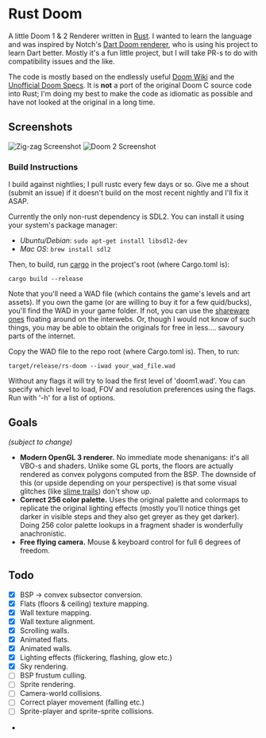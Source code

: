 Rust Doom
=========

A little Doom 1 & 2 Renderer written in [Rust](https://github.com/rust-lang/rust). I wanted to learn the language and was inspired by Notch's [Dart Doom renderer](https://github.com/xNotch/Dark), who is using his project to learn Dart better. Mostly it's a fun little project, but I will take PR-s to do with compatibility issues and the like.

The code is mostly based on the endlessly useful [Doom Wiki](http://doomwiki.org) and the [Unofficial Doom Specs](http://aiforge.net/test/wadview/dmspec16.txt). It is **not** a port of the original Doom C source code into Rust; I'm doing my best to make the code as idiomatic as possible and have not looked at the original in a long time.

## Screenshots
![Zig-zag Screenshot](screenshots/readme1.png)
![Doom 2 Screenshot](screenshots/readme2.png)

### Build Instructions
I build against nightlies; I pull rustc every few days or so. Give me a shout (submit an issue) if it doesn't build on the most recent nightly and I'll fix it ASAP.

Currently the only non-rust dependency is SDL2. You can install it using your system's package manager:

* _Ubuntu/Debian_: ```sudo apt-get install libsdl2-dev```
* _Mac OS_: ```brew install sdl2```

Then, to build, run [cargo](http://crates.io) in the project's root (where Cargo.toml is):
```
cargo build --release
```

Note that you'll need a WAD file (which contains the game's levels and art assets). If you own the game (or are willing to buy it for a few quid/bucks), you'll find the WAD in your game folder. If not, you can use the [shareware ones](http://distro.ibiblio.org/pub/linux/distributions/slitaz/sources/packages/d/doom1.wad) floating around on the interwebs. Or, though I would not know of such things, you may be able to obtain the originals for free in less.... savoury parts of the internet.

Copy the WAD file to the repo root (where Cargo.toml is). Then, to run:
```
target/release/rs-doom --iwad your_wad_file.wad
```

Without any flags it will try to load the first level of 'doom1.wad'. You can
specify which level to load, FOV and resolution preferences using the flags. Run
with '-h' for a list of options.

## Goals
_(subject to change)_

* **Modern OpenGL 3 renderer.** No immediate mode shenanigans: it's all VBO-s and shaders. Unlike some GL ports, the floors are actually rendered as convex polygons computed from the BSP. The downside of this (or upside depending on your perspective) is that some visual glitches (like [slime trails](http://doom.wikia.com/wiki/Slime_trail)) don't show up.
* **Correct 256 color palette.** Uses the original palette and colormaps to replicate the original lighting effects (mostly you'll notice things get darker in visible steps and they also get greyer as they get darker). Doing 256 color palette lookups in a fragment shader is wonderfully anachronistic.
* **Free flying camera.** Mouse & keyboard control for full 6 degrees of freedom.

## Todo
* [x] BSP -> convex subsector conversion.
* [x] Flats (floors & ceiling) texture mapping.
* [x] Wall texture mapping.
* [x] Wall texture alignment.
* [x] Scrolling walls.
* [x] Animated flats.
* [x] Animated walls.
* [x] Lighting effects (flickering, flashing, glow etc.)
* [x] Sky rendering.
* [ ] BSP frustum culling.
* [ ] Sprite rendering.
* [ ] Camera-world collisions.
* [ ] Correct player movement (falling etc.)
* [ ] Sprite-player and sprite-sprite collisions.
* 
